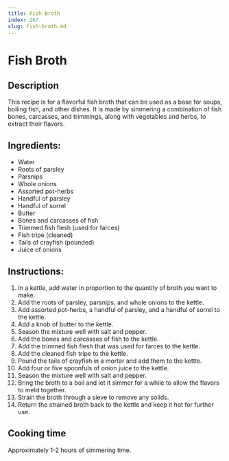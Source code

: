 ```yaml
---
title: Fish Broth
index: 267
slug: fish-broth.md
---
```


# Fish Broth

## Description
This recipe is for a flavorful fish broth that can be used as a base for soups, boiling fish, and other dishes. It is made by simmering a combination of fish bones, carcasses, and trimmings, along with vegetables and herbs, to extract their flavors.

## Ingredients:
- Water
- Roots of parsley
- Parsnips
- Whole onions
- Assorted pot-herbs
- Handful of parsley
- Handful of sorrel
- Butter
- Bones and carcasses of fish
- Trimmed fish flesh (used for farces)
- Fish tripe (cleaned)
- Tails of crayfish (pounded)
- Juice of onions

## Instructions:
1. In a kettle, add water in proportion to the quantity of broth you want to make.
2. Add the roots of parsley, parsnips, and whole onions to the kettle.
3. Add assorted pot-herbs, a handful of parsley, and a handful of sorrel to the kettle.
4. Add a knob of butter to the kettle.
5. Season the mixture well with salt and pepper.
6. Add the bones and carcasses of fish to the kettle.
7. Add the trimmed fish flesh that was used for farces to the kettle.
8. Add the cleaned fish tripe to the kettle.
9. Pound the tails of crayfish in a mortar and add them to the kettle.
10. Add four or five spoonfuls of onion juice to the kettle.
11. Season the mixture well with salt and pepper.
12. Bring the broth to a boil and let it simmer for a while to allow the flavors to meld together.
13. Strain the broth through a sieve to remove any solids.
14. Return the strained broth back to the kettle and keep it hot for further use.

## Cooking time
Approximately 1-2 hours of simmering time.